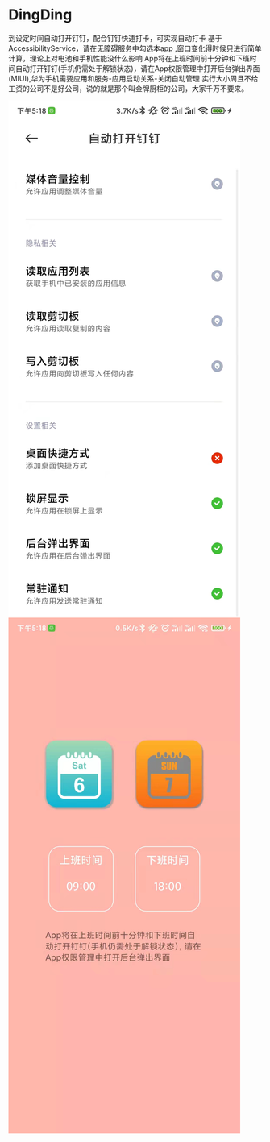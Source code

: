 # DingDing
到设定时间自动打开钉钉，配合钉钉快速打卡，可实现自动打卡
基于 AccessibilityService，请在无障碍服务中勾选本app ,窗口变化得时候只进行简单计算，理论上对电池和手机性能没什么影响
App将在上班时间前十分钟和下班时间自动打开钉钉(手机仍需处于解锁状态)，请在App权限管理中打开后台弹出界面(MIUI),华为手机需要应用和服务-应用启动关系-关闭自动管理
实行大小周且不给工资的公司不是好公司，说的就是那个叫金牌厨柜的公司，大家千万不要来。

![image](screenshoot/24798885f85e55695fb8047a8c60c0c.jpg)
![image](screenshoot/b8b1fbe20b6835928607808b5b68ffe.jpg)
